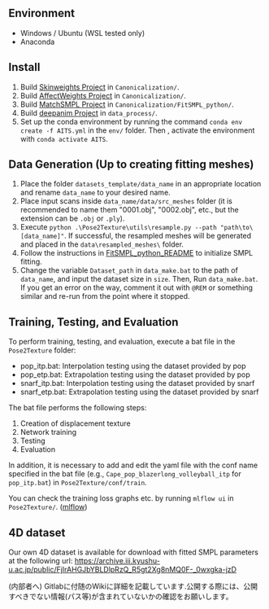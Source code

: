 ## Environment
- Windows / Ubuntu (WSL tested only)
- Anaconda

## Install
1. Build [Skinweights Project](./Canonicalization/README.md) in `Canonicalization/`.
2. Build [AffectWeights Project](./Canonicalization/README.md) in `Canonicalization/`.
3. Build [MatchSMPL Project](./Canonicalization/FitSMPL_python/README.md) in `Canonicalization/FitSMPL_python/`.
4. Build [deepanim Project](./data_process/README.md) in `data_process/`.
5. Set up the conda environment by running the command `conda env create -f AITS.yml` in the `env/` folder. Then , activate the environment with `conda activate AITS`.

## Data Generation (Up to creating fitting meshes)
1. Place the folder `datasets_template/data_name` in an appropriate location and rename `data_name` to your desired name.
2. Place input scans inside `data_name/data/src_meshes` folder (it is recommended to name them "0001.obj", "0002.obj", etc., but the extension can be `.obj` or `.ply`).
3. Execute `python .\Pose2Texture\utils\resample.py --path "path\to\[data_name]"`. If successful, the resampled meshes will be generated and placed in the `data\resampled_meshes\` folder.
4. Follow the instructions in [FitSMPL_python_README](./Canonicalization/FitSMPL_python/README.md) to initialize SMPL fitting.
5. Change the variable `Dataset_path` in `data_make.bat` to the path of `data_name`, and input the dataset size in `size`. Then, Run ```data_make.bat```.  
    If you get an error on the way, comment it out with ```@REM``` or something similar and re-run from the point where it stopped.

## Training, Testing, and Evaluation

To perform training, testing, and evaluation, execute a bat file in the ```Pose2Texture``` folder:
- pop_itp.bat: Interpolation testing using the dataset provided by pop
- pop_etp.bat: Extrapolation testing using the dataset provided by pop
- snarf_itp.bat: Interpolation testing using the dataset provided by snarf
- snarf_etp.bat: Extrapolation testing using the dataset provided by snarf

The bat file performs the following steps:
1. Creation of displacement texture
2. Network training
3. Testing
4. Evaluation

In addition, it is necessary to add and edit the yaml file with the conf name specified in the bat file (e.g., ```Cape_pop_blazerlong_volleyball_itp``` for ```pop_itp.bat```) in ```Pose2Texture/conf/train```.

You can check the training loss graphs etc. by running ```mlflow ui``` in ```Pose2Texture/```. ([mlflow](https://mlflow.org/))

## 4D dataset
Our own 4D dataset is available for download with fitted SMPL parameters at the following url:
https://archive.iii.kyushu-u.ac.jp/public/FjIrAHGJbYBLDlpRzQ_R5gt2Xg8nMQ0F-_0wxgka-jzD

(内部者へ)
Gitlabに付随のWikiに詳細を記載しています.公開する際には、公開すべきでない情報(パス等)が含まれていないかの確認をお願いします。
